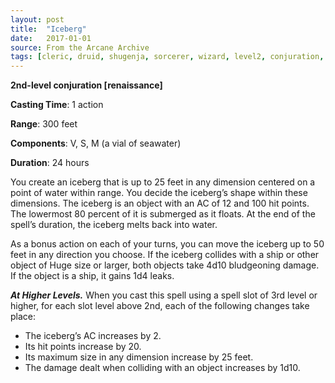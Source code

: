 ```yaml
---
layout: post
title:  "Iceberg"
date:   2017-01-01
source: From the Arcane Archive
tags: [cleric, druid, shugenja, sorcerer, wizard, level2, conjuration, hb, fan]
---
```


**2nd-level conjuration [renaissance]**

**Casting Time**: 1 action

**Range**: 300 feet

**Components**: V, S, M (a vial of seawater)

**Duration**: 24 hours

You create an iceberg that is up to 25 feet in any dimension centered on a point of water within range. You decide the iceberg’s shape within these dimensions. The iceberg is an object with an AC of 12 and 100 hit points. The lowermost 80 percent of it is submerged as it floats. At the end of the spell’s duration, the iceberg melts back into water.

As a bonus action on each of your turns, you can move the iceberg up to 50 feet in any direction you choose. If the iceberg collides with a ship or other object of Huge size or larger, both objects take 4d10 bludgeoning damage. If the object is a ship, it gains 1d4 leaks.

***At Higher Levels.*** When you cast this spell using a spell slot of 3rd level or higher, for each slot level above 2nd, each of the following changes take place:
* The iceberg’s AC increases by 2.
* Its hit points increase by 20.
* Its maximum size in any dimension increase by 25 feet.
* The damage dealt when colliding with an object increases by 1d10.
